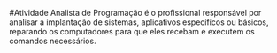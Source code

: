 #Atividade
Analista de Programação é o profissional responsável por analisar a implantação de sistemas, aplicativos específicos ou básicos, reparando os computadores para que eles recebam e executem os comandos necessários.
